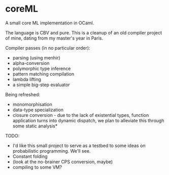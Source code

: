 # coreML
A small core ML implementation in OCaml.

The language is CBV and pure. This is a cleanup of an old compiler project of mine, dating from my master's year in Paris.

Compiler passes (in no particular order):
* parsing (using menhir)
* alpha-conversion
* polymorphic type inference
* pattern matching compilation
* lambda lifting
* a simple big-step evaluator

Being refreshed:
* monomorphisation
* data-type specialization
* closure conversion - due to the lack of
  existential types, function application
  turns into dynamic dispatch, we plan to
  alleviate this through some static analysis*

TODO:
* I'd like this small project to serve as a testbed to
  some ideas on probabilistic programming. We'll see.
* Constant folding
* (look at the no-brainer CPS conversion, maybe)
* compiling to some VM?